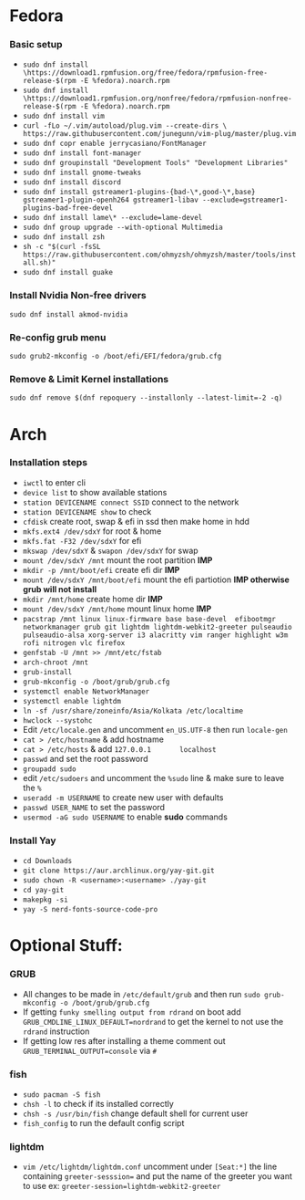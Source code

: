 # Fedora
### Basic setup
  - `sudo dnf install \https://download1.rpmfusion.org/free/fedora/rpmfusion-free-release-$(rpm -E %fedora).noarch.rpm`
  - `sudo dnf install \https://download1.rpmfusion.org/nonfree/fedora/rpmfusion-nonfree-release-$(rpm -E %fedora).noarch.rpm`
  - `sudo dnf install vim`
  - `curl -fLo ~/.vim/autoload/plug.vim --create-dirs \
    https://raw.githubusercontent.com/junegunn/vim-plug/master/plug.vim`
  - `sudo dnf copr enable jerrycasiano/FontManager`
  - `sudo dnf install font-manager`
  - `sudo dnf groupinstall "Development Tools" "Development Libraries"`
  - `sudo dnf install gnome-tweaks`
  - `sudo dnf install discord`
  - `sudo dnf install gstreamer1-plugins-{bad-\*,good-\*,base} gstreamer1-plugin-openh264 gstreamer1-libav --exclude=gstreamer1-plugins-bad-free-devel`
  - `sudo dnf install lame\* --exclude=lame-devel`
  - `sudo dnf group upgrade --with-optional Multimedia`
  - `sudo dnf install zsh`
  - `sh -c "$(curl -fsSL https://raw.githubusercontent.com/ohmyzsh/ohmyzsh/master/tools/install.sh)"`
  - `sudo dnf install guake`
  
### Install Nvidia Non-free drivers
  `sudo dnf install akmod-nvidia`
  
### Re-config grub menu
  `sudo grub2-mkconfig -o /boot/efi/EFI/fedora/grub.cfg`
  
### Remove & Limit Kernel installations
  `sudo dnf remove $(dnf repoquery --installonly --latest-limit=-2 -q)`

# Arch
### Installation steps
  - `iwctl` to enter cli
  - `device list` to show available stations
  - `station DEVICENAME connect SSID` connect to the network
  - `station DEVICENAME show` to check
  - `cfdisk` create root, swap & efi in ssd then make home in hdd
  - `mkfs.ext4 /dev/sdxY` for root & home
  - `mkfs.fat -F32 /dev/sdxY` for efi 
  - `mkswap /dev/sdxY` & `swapon /dev/sdxY` for swap
  - `mount /dev/sdxY /mnt` mount the root partition **IMP**
  - `mkdir -p /mnt/boot/efi` create efi dir **IMP**
  - `mount /dev/sdxY /mnt/boot/efi` mount the efi partiotion **IMP otherwise grub will not install**
  - `mkdir /mnt/home` create home dir **IMP**
  - `mount /dev/sdxY /mnt/home` mount linux home **IMP**
  - `pacstrap /mnt linux linux-firmware base base-devel  efibootmgr networkmanager grub git lightdm lightdm-webkit2-greeter pulseaudio pulseaudio-alsa xorg-server i3 alacritty vim ranger highlight w3m rofi nitrogen vlc firefox`
  - `genfstab -U /mnt >> /mnt/etc/fstab`
  - `arch-chroot /mnt`
  - `grub-install`
  - `grub-mkconfig -o /boot/grub/grub.cfg`
  - `systemctl enable NetworkManager`
  - `systemctl enable lightdm`
  - `ln -sf /usr/share/zoneinfo/Asia/Kolkata /etc/localtime`
  - `hwclock --systohc`
  -  Edit `/etc/locale.gen` and uncomment `en_US.UTF-8` then run `locale-gen`
  - `cat > /etc/hostname` & add hostname
  - `cat > /etc/hosts` & add `127.0.0.1       localhost`
  - `passwd` and set the root password
  - `groupadd sudo`
  -  edit `/etc/sudoers` and uncomment the `%sudo` line & make sure to leave the `%` 
  - `useradd -m USERNAME` to create new user with defaults
  - `passwd USER_NAME` to set the password
  - `usermod -aG sudo USERNAME` to enable **sudo** commands
  
### Install Yay
  - `cd Downloads`
  - `git clone https://aur.archlinux.org/yay-git.git`
  - `sudo chown -R <username>:<username> ./yay-git`
  - `cd yay-git`
  - `makepkg -si`
  - `yay -S nerd-fonts-source-code-pro`

# Optional Stuff:

### GRUB
  - All changes to be made in `/etc/default/grub` and then run `sudo grub-mkconfig -o /boot/grub/grub.cfg`
  - If getting `funky smelling output from rdrand` on boot add `GRUB_CMDLINE_LINUX_DEFAULT=nordrand` to get the kernel to not use the `rdrand` instruction
  - If getting low res after installing a theme comment out `GRUB_TERMINAL_OUTPUT=console` via `#`

### fish
  - `sudo pacman -S fish`
  - `chsh -l` to check if its installed correctly
  - `chsh -s /usr/bin/fish` change default shell for current user
  - `fish_config` to run the default config script

### lightdm
  - `vim /etc/lightdm/lightdm.conf` uncomment under `[Seat:*]` the line containing `greeter-sesssion=` and put the name of the greeter you want to use ex: `greeter-session=lightdm-webkit2-greeter`
